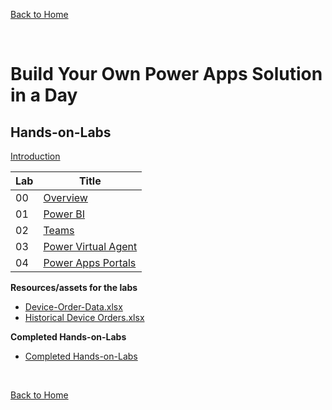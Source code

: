 [Back to Home](../README.md)

<br/>

# Build Your Own Power Apps Solution in a Day 


## Hands-on-Labs

[Introduction](./AppInADay%20Lab%20Introduction.pptx)

| Lab | Title |
| --- | --- |
| 00 | [Overview](./M00-BYOPAS%20Labs%20Overview.pdf)|
| 01 | [Power BI](./M01-Power%20BI%20Lab%20Manual.pdf)|
| 02 | [Teams](./M02-Teams%20Lab%20Manual.pdf)|
| 03 | [Power Virtual Agent](./M03-Power%20Virtual%20Agent.pdf)|
| 04 | [Power Apps Portals](./M04-Power%20Apps%20Portals.pdf)|


**Resources/assets for the labs**
 - [Device-Order-Data.xlsx](./Device-Order-Data.xlsx)
 - [Historical Device Orders.xlsx](./Historical%20Device%20Orders.xlsx)

**Completed Hands-on-Labs**
 - [Completed Hands-on-Labs](./BYOPAS%20Completed%20Solution.zip)

<br/>

 [Back to Home](../README.md)
